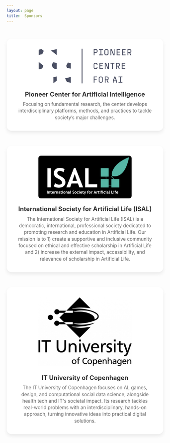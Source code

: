 ```yaml
---
layout: page
title:  Sponsors
---
```

<style>
.spt{display:grid;grid-template-columns:repeat(auto-fit,minmax(280px,1fr));gap:2rem;margin-top:3rem}.sc{display:flex;flex-direction:column;align-items:center;border-radius:16px;padding:2rem;background:#fff;box-shadow:0 6px 12px rgba(0,0,0,0.08);transition:transform .25s ease,box-shadow .25s ease;text-align:center}.sc:hover{transform:scale(1.1);box-shadow:0 0px 20px rgba(0,0,0,0.12)}.sl{max-width:300px;margin-bottom:1.2rem}.sl img{width:100%;height:auto;border-radius:8px}.si h4{margin:0 0 .6rem;font-size:1.25rem;color:#333}.si p{margin:0;font-size:.95rem;color:#666;line-height:1.4}.sln{text-decoration:none;color:inherit}
</style>

<div class="spt">
  <a class="sln" href="https://www.aicentre.dk/" target="_blank">
    <div class="sc">
      <div class="sl"><img src="/assets/images/sponsors/pioneer.jpg" alt="Pioneer Center logo"></div>
      <div class="si">
        <h4>Pioneer Center for Artificial Intelligence</h4>
        <p>Focusing on fundamental research, the center develops interdisciplinary platforms, methods, and practices to tackle society’s major challenges.</p>
      </div>
    </div>
  </a>
</div>



<div class="spt">
  <a class="sln" href="https://alife.org/" target="_blank">
    <div class="sc">
      <div class="sl"><img src="/assets/images/sponsors/isal2.png" alt="ISAL logo"></div>
      <div class="si">
        <h4>International Society for Artificial Life (ISAL)</h4>
        <p>The International Society for Artificial Life (ISAL) is a democratic, international, professional society dedicated to promoting research and education in Artificial Life. Our mission is to 1) create a supportive and inclusive community focused on ethical and effective scholarship in Artificial Life and 2) increase the external impact, accessibility, and relevance of scholarship in Artificial Life.</p>
      </div>
    </div>
  </a>
</div>

<div class="spt">
  <a class="sln" href="https://www.itu.dk/" target="_blank">
    <div class="sc">
      <div class="sl"><img src="/assets/images/sponsors/itu.jpg" alt="ITU logo"></div>
      <div class="si">
        <h4>IT University of Copenhagen</h4>
        <p>The IT University of Copenhagen focuses on AI, games, design, and computational social data science, alongside health tech and IT's societal impact. Its research tackles real-world problems with an interdisciplinary, hands-on approach, turning innovative ideas into practical digital solutions.</p>
      </div>
    </div>
  </a>
</div>

